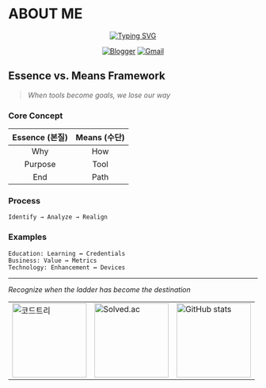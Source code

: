 # ABOUT ME

<div align="center">
 <a href="https://git.io/typing-svg">
  <img src="https://readme-typing-svg.demolab.com?font=Fira+Code&pause=1000&color=000000&center=true&vCenter=true&height=75&lines=Joonhoe+Kim+%F0%9F%98%81;Problem+Solver+%F0%9F%95%B5%EF%B8%8F%E2%80%8D%E2%99%82%EF%B8%8F;Web+Developer+%F0%9F%AA%84;Digital+Transformation+%E2%9B%93%EF%B8%8F%E2%80%8D%F0%9F%92%A5" alt="Typing SVG" />
</a>

  <a href="https://joonhoe.com">![Blogger](https://img.shields.io/badge/Blogger-FF5722?style=for-the-badge&logo=blogger&logoColor=white)</a> 
  <a href="mailto:26rote@gmail.com">![Gmail](https://img.shields.io/badge/Gmail-D14836?style=for-the-badge&logo=gmail&logoColor=white)</a>
</div>

## Essence vs. Means Framework

> *When tools become goals, we lose our way*

### Core Concept

| **Essence (본질)** | **Means (수단)** |
|:---------------:|:-------------:|
| Why | How |
| Purpose | Tool |
| End | Path |

### Process

```
Identify → Analyze → Realign
```

### Examples

```
Education: Learning ↔ Credentials
Business: Value ↔ Metrics
Technology: Enhancement ↔ Devices
```

---

*Recognize when the ladder has become the destination*

<div align="center">
  <table>
    <tr>
      <td><a href="https://www.codetree.ai/profiles/26rote"><img src="https://banner.codetree.ai/v1/banner/26rote" height="150" alt="코드트리"></a></td>
      <td><a href="https://solved.ac/cnlal777"><img src="http://mazassumnida.wtf/api/generate_badge?boj=cnlal777" height="150" alt="Solved.ac"></a></td>
      <td><img src="https://github-readme-stats.vercel.app/api?username=joonhoekim&show_icons=true&theme=dark" height="150" alt="GitHub stats"></td>
    </tr>
  </table>
</div>
